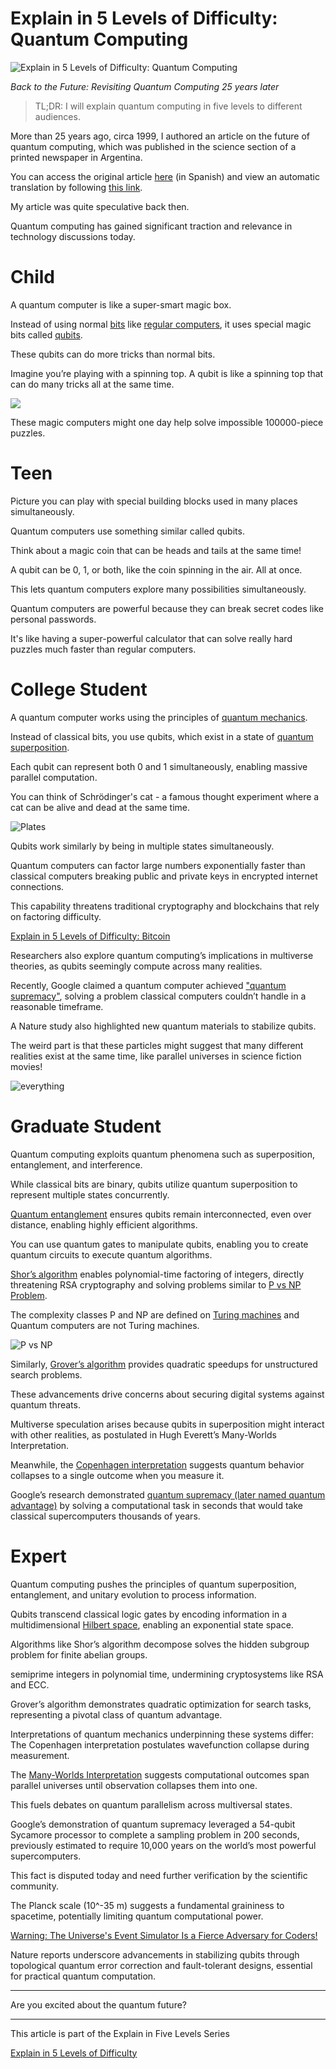 # Explain in 5 Levels of Difficulty: Quantum Computing

![Explain in 5 Levels of Difficulty: Quantum Computing](Explain%20in%205%20Levels%20of%20Difficulty%20Quantum%20Computing.png)

*Back to the Future: Revisiting Quantum Computing 25 years later*

> TL;DR: I will explain quantum computing in five levels to different audiences.

More than 25 years ago, circa 1999, I authored an article on the future of quantum computing, which was published in the science section of a printed newspaper in Argentina.

You can access the original article [here](https://www.pagina12.com.ar/1999/suple/futuro/99-05-29/NOTA_A.HTM) (in Spanish) and view an automatic translation by following [this link](https://www-pagina12-com-ar.translate.goog/1999/suple/futuro/99-05-29/NOTA_A.HTM?_x_tr_sl=es&_x_tr_tl=en).

My article was quite speculative back then.

Quantum computing has gained significant traction and relevance in technology discussions today.

# Child

A quantum computer is like a super-smart magic box.

Instead of using normal [bits](https://en.wikipedia.org/wiki/Bit) like [regular computers](https://en.wikipedia.org/wiki/Turing_machine), it uses special magic bits called [qubits](https://en.wikipedia.org/wiki/Qubit).

These qubits can do more tricks than normal bits.

Imagine you’re playing with a spinning top. A qubit is like a spinning top that can do many tricks all at the same time.

![](.jpg)

These magic computers might one day help solve impossible 100000-piece puzzles.

# Teen

Picture you can play with special building blocks used in many places simultaneously.

Quantum computers use something similar called qubits.

Think about a magic coin that can be heads and tails at the same time!

A qubit can be 0, 1, or both, like the coin spinning in the air. All at once.

This lets quantum computers explore many possibilities simultaneously.

Quantum computers are powerful because they can break secret codes like personal passwords.

It's like having a super-powerful calculator that can solve really hard puzzles much faster than regular computers.

# College Student

A quantum computer works using the principles of [quantum mechanics](https://en.wikipedia.org/wiki/Quantum_mechanics).

Instead of classical bits, you use qubits, which exist in a state of [quantum superposition](https://en.wikipedia.org/wiki/Quantum_superposition).

Each qubit can represent both 0 and 1 simultaneously, enabling massive parallel computation.

You can think of Schrödinger's cat - a famous thought experiment where a cat can be alive and dead at the same time.

![Plates](Plates.jpg)

Qubits work similarly by being in multiple states simultaneously.

Quantum computers can factor large numbers exponentially faster than classical computers breaking public and private keys in encrypted internet connections.

This capability threatens traditional cryptography and blockchains that rely on factoring difficulty.

[Explain in 5 Levels of Difficulty: Bitcoin](https://github.com/mcsee/Software-Design-Articles/tree/main/Articles/Explain%20in%205%20Levels/Explain%20in%205%20Levels%20of%20Difficulty%20Bitcoin/readme.md)

Researchers also explore quantum computing’s implications in multiverse theories, as qubits seemingly compute across many realities.

Recently, Google claimed a quantum computer achieved ["quantum supremacy"](https://research.google/pubs/quantum-supremacy-using-a-programmable-superconducting-processor/), solving a problem classical computers couldn’t handle in a reasonable timeframe.

A Nature study also highlighted new quantum materials to stabilize qubits.

The weird part is that these particles might suggest that many different realities exist at the same time, like parallel universes in science fiction movies!

![everything](everything.jpg)

# Graduate Student

Quantum computing exploits quantum phenomena such as superposition, entanglement, and interference.

While classical bits are binary, qubits utilize quantum superposition to represent multiple states concurrently.

[Quantum entanglement](https://en.wikipedia.org/wiki/Quantum_entanglement) ensures qubits remain interconnected, even over distance, enabling highly efficient algorithms.

You can use quantum gates to manipulate qubits, enabling you to create quantum circuits to execute quantum algorithms.

[Shor’s algorithm](https://en.wikipedia.org/wiki/Shor%27s_algorithm) enables polynomial-time factoring of integers, directly threatening RSA cryptography and solving problems similar to [P vs NP Problem](https://en.wikipedia.org/wiki/P_versus_NP_problem).

The complexity classes P and NP are defined on [Turing machines](https://en.wikipedia.org/wiki/Turing_machine) and Quantum computers are not Turing machines.

![P vs NP](P%20vs%20NP.jpg)

Similarly, [Grover’s algorithm](https://en.wikipedia.org/wiki/Grover%27s_algorithm) provides quadratic speedups for unstructured search problems.

These advancements drive concerns about securing digital systems against quantum threats.

Multiverse speculation arises because qubits in superposition might interact with other realities, as postulated in Hugh Everett’s Many-Worlds Interpretation.

Meanwhile, the [Copenhagen interpretation](https://en.wikipedia.org/wiki/Copenhagen_interpretation) suggests quantum behavior collapses to a single outcome when you measure it.

Google’s research demonstrated [quantum supremacy (later named quantum advantage)](https://en.wikipedia.org/wiki/Quantum_supremacy) by solving a computational task in seconds that would take classical supercomputers thousands of years.

# Expert

Quantum computing pushes the principles of quantum superposition, entanglement, and unitary evolution to process information.

Qubits transcend classical logic gates by encoding information in a multidimensional [Hilbert space](https://en.wikipedia.org/wiki/Hilbert_space), enabling an exponential state space.

Algorithms like Shor’s algorithm decompose solves the hidden subgroup problem for finite abelian groups. 

semiprime integers in polynomial time, undermining cryptosystems like RSA and ECC.

Grover’s algorithm demonstrates quadratic optimization for search tasks, representing a pivotal class of quantum advantage.

Interpretations of quantum mechanics underpinning these systems differ: The Copenhagen interpretation postulates wavefunction collapse during measurement.

The [Many-Worlds Interpretation](https://plato.stanford.edu/entries/qm-manyworlds/) suggests computational outcomes span parallel universes until observation collapses them into one.

This fuels debates on quantum parallelism across multiversal states.

Google’s demonstration of quantum supremacy leveraged a 54-qubit Sycamore processor to complete a sampling problem in 200 seconds, previously estimated to require 10,000 years on the world’s most powerful supercomputers.

This fact is disputed today and need further verification by the scientific community.

The Planck scale (10^-35 m) suggests a fundamental graininess to spacetime, potentially limiting quantum computational power.

[Warning: The Universe's Event Simulator Is a Fierce Adversary for Coders!](https://github.com/mcsee/Software-Design-Articles/tree/main/Articles/Opinion/Warning%20The%20Universe's%20Event%20Simulator%20Is%20a%20Fierce%20Adversary%20for%20Coders/readme.md)

Nature reports underscore advancements in stabilizing qubits through topological quantum error correction and fault-tolerant designs, essential for practical quantum computation.

---

Are you excited about the quantum future?

* * *

This article is part of the Explain in Five Levels Series

[Explain in 5 Levels of Difficulty](https://github.com/mcsee/Software-Design-Articles/tree/main/Articles/Explain%20in%205%20Levels/Explain%20in%205%20Levels%20of%20Difficulty/readme.md)
